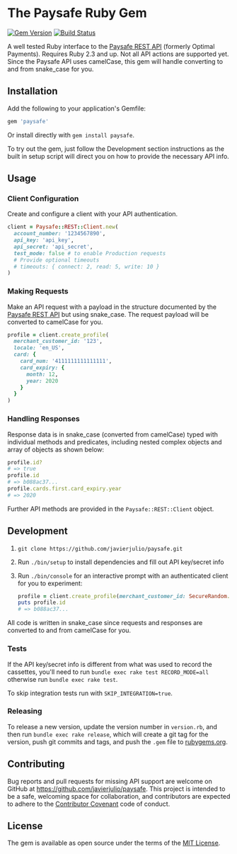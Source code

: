 # The Paysafe Ruby Gem

[![Gem Version](https://badge.fury.io/rb/paysafe.svg)][gem]
[![Build Status](https://travis-ci.org/javierjulio/paysafe.svg?branch=master)][travis]

A well tested Ruby interface to the [Paysafe REST API](paysafe_api_reference) (formerly Optimal Payments). Requires Ruby 2.3 and up. Not all API actions are supported yet. Since the Paysafe API uses camelCase, this gem will handle converting to and from snake_case for you.

## Installation

Add the following to your application's Gemfile:

```ruby
gem 'paysafe'
```

Or install directly with `gem install paysafe`.

To try out the gem, just follow the Development section instructions as the built in setup script will direct you on how to provide the necessary API info.

## Usage

### Client Configuration

Create and configure a client with your API authentication.

```ruby
client = Paysafe::REST::Client.new(
  account_number: '1234567890',
  api_key: 'api_key',
  api_secret: 'api_secret',
  test_mode: false # to enable Production requests
  # Provide optional timeouts
  # timeouts: { connect: 2, read: 5, write: 10 }
)
```

### Making Requests

Make an API request with a payload in the structure documented by the [Paysafe REST API](paysafe_api_reference) but using snake_case. The request payload will be converted to camelCase for you.

```ruby
profile = client.create_profile(
  merchant_customer_id: '123',
  locale: 'en_US',
  card: {
    card_num: '4111111111111111',
    card_expiry: {
      month: 12,
      year: 2020
    }
  }
)
```

### Handling Responses

Response data is in snake_case (converted from camelCase) typed with individual methods and predicates, including nested complex objects and array of objects as shown below:

```ruby
profile.id?
# => true
profile.id
# => b088ac37...
profile.cards.first.card_expiry.year
# => 2020
```

Further API methods are provided in the `Paysafe::REST::Client` object.

## Development

1. `git clone https://github.com/javierjulio/paysafe.git`
2. Run `./bin/setup` to install dependencies and fill out API key/secret info
3. Run `./bin/console` for an interactive prompt with an authenticated client for you to experiment:

    ```ruby
    profile = client.create_profile(merchant_customer_id: SecureRandom.uuid, locale: 'en_US')
    puts profile.id
    # => b088ac37...
    ```

All code is written in snake_case since requests and responses are converted to and from camelCase for you.

### Tests

If the API key/secret info is different from what was used to record the cassettes, you'll need to run `bundle exec rake test RECORD_MODE=all` otherwise run `bundle exec rake test`.

To skip integration tests run with `SKIP_INTEGRATION=true`.

### Releasing

To release a new version, update the version number in `version.rb`, and then run `bundle exec rake release`, which will create a git tag for the version, push git commits and tags, and push the `.gem` file to [rubygems.org](https://rubygems.org).

## Contributing

Bug reports and pull requests for missing API support are welcome on GitHub at https://github.com/javierjulio/paysafe. This project is intended to be a safe, welcoming space for collaboration, and contributors are expected to adhere to the [Contributor Covenant](contributor-covenant.org) code of conduct.

## License

The gem is available as open source under the terms of the [MIT License](http://opensource.org/licenses/MIT).

[gem]: https://rubygems.org/gems/paysafe
[travis]: https://travis-ci.org/javierjulio/paysafe
[paysafe_api_reference]: https://developer.paysafe.com/en/api-reference/
